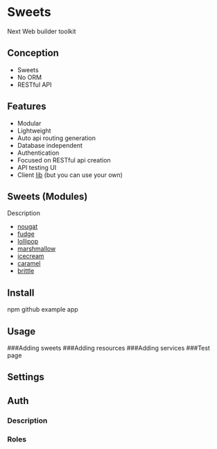 # Sweets
Next Web builder toolkit

## Conception

* Sweets
* No ORM
* RESTful API

## Features

* Modular
* Lightweight
* Auto api routing generation
* Database independent
* Authentication
* Focused on RESTful api creation
* API testing UI
* Client [lib](http://github.com/swts/swts) (but you can use your own)

## Sweets (Modules)

Description

* [nougat](http://github.com/swts/nougat)
* [fudge](http://github.com/swts/fudge)
* [lollipop](http://github.com/swts/lollipop)
* [marshmallow](http://github.com/swts/marshmallow)
* [icecream](http://github.com/swts/icecream)
* [caramel](http://github.com/swts/caramel)
* [brittle](http://github.com/swts/brittle)

## Install

npm
github
example app

## Usage
###Adding sweets
###Adding resources
###Adding services
###Test page

## Settings

## Auth
### Description
### Roles

